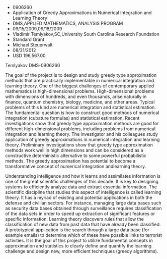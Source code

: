 
* 0906260
* Application of Greedy Approximations in Numerical Integration and Learning Theory
* DMS,APPLIED MATHEMATICS, ANALYSIS PROGRAM
* 09/15/2009,09/18/2009
* Vladimir Temlyakov,SC,University South Carolina Research Foundation
* Standard Grant
* Michael Steuerwalt
* 08/31/2012
* USD 196,567.00

Temlyakov DMS-0906260

The goal of the project is to design and study greedy type approximation
methods that are practically implementable in numerical integration and learning
theory. One of the biggest challenges of contemporary applied mathematics is
high-dimensional problems. High-dimensional problems with dimensions of
hundreds, and even thousands, arise naturally in finance, quantum chemistry,
biology, medicine, and other areas. Typical problems of this kind are numerical
integration and statistical estimation. The fundamental question is how to
construct good methods of numerical integration (cubature formulas) and
statistical estimation. Recent investigations show that greedy type
approximation methods are good for different high-dimensional problems,
including problems from numerical integration and learning theory. The
investigator and his colleagues study application of greedy approximations in
numerical integration and learning theory. Preliminary investigations show that
greedy type approximation methods work well in high dimensions and can be
considered as a constructive deterministic alternative to some powerful
probabilistic methods. The greedy approximation has potential to become a
transformative concept of numerical integration andlearning theory.

Understanding intelligence and how it learns and assimilates information is one
of the great scientific challenges of this decade. It is key to designing
systems to efficiently analyze data and extract essential information. The
scientific discipline that studies this aspect of intelligence is called
learning theory. It has a myriad of existing and potential applications in both
the defense and civilian sectors. For instance, managing large data bases such
as security data bases obtained through surveillance requires classification of
the data sets in order to speed up extraction of significant features or
specific information. Learning theory discovers rules that allow the
classification of new data from past data that have already been classified. A
prototypical application is the search through a large data base (for example
emails) to determine which of these have possible links to terrorist activities.
It is the goal of this project to utilize fundamental concepts in approximation
and statistics to clearly define and quantify the learning challenge and design
new, more efficient techniques (greedy algorithms).

